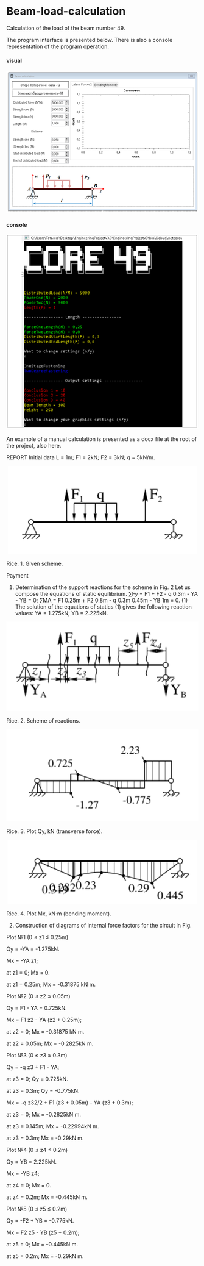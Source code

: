 # Beam-load-calculation
Calculation of the load of the beam number 49.

The program interface is presented below. There is also a console representation of the program operation.

#### visual
<p align="center">
  <img src="https://github.com/Mika-dot/Beam-load-calculation/blob/main/img/interface.PNG?raw=true" alt="visual"/>
</p>

#### console
<p align="center">
  <img src="https://github.com/Mika-dot/Beam-load-calculation/blob/main/img/consol.PNG?raw=true" alt="console"/>
</p>


An example of a manual calculation is presented as a docx file at the root of the project, also here.

REPORT
Initial data
L = 1m;
F1 = 2kN;
F2 = 3kN;
q = 5kN/m.

<p align="center">
  <img src="https://github.com/Mika-dot/Beam-load-calculation/blob/main/img/1.PNG?raw=true" alt="Rice 1"/>
</p>
Rice. 1. Given scheme.

Payment
1. Determination of the support reactions for the scheme in Fig. 2
Let us compose the equations of static equilibrium.
∑Fy = F1 + F2 - q 0.3m - YA - YB = 0;
∑MA = F1 0.25m + F2 0.8m - q 0.3m 0.45m - YB 1m = 0. (1)
The solution of the equations of statics (1) gives the following reaction values:
YA = 1.275kN;
YB = 2.225kN.

<p align="center">
  <img src="https://github.com/Mika-dot/Beam-load-calculation/blob/main/img/2.PNG?raw=true" alt="Rice 2"/>
</p>
Rice. 2. Scheme of reactions. 

<p align="center">
  <img src="https://github.com/Mika-dot/Beam-load-calculation/blob/main/img/3.PNG?raw=true" alt="Rice 3"/>
</p>
Rice. 3. Plot Qy, kN (transverse force).
 
<p align="center">
  <img src="https://github.com/Mika-dot/Beam-load-calculation/blob/main/img/4.PNG?raw=true" alt="Rice 4"/>
</p>
Rice. 4. Plot Mx, kN⋅m (bending moment).

2. Construction of diagrams of internal force factors for the circuit in Fig.

Plot №1 (0 ≤ z1 ≤ 0.25m)

Qy = -YA = -1.275kN.

Mx = -YA z1;

at z1 = 0; Mx = 0.

at z1 = 0.25m; Mx = -0.31875 kN m.

Plot №2 (0 ≤ z2 ≤ 0.05m)

Qy = F1 - YA = 0.725kN.

Mx = F1 z2 - YA (z2 + 0.25m);

at z2 = 0; Mx = -0.31875 kN m.

at z2 = 0.05m; Mx = -0.2825kN m.

Plot №3 (0 ≤ z3 ≤ 0.3m)

Qy = -q z3 + F1 - YA;

at z3 = 0; Qy = 0.725kN.

at z3 = 0.3m; Qy = -0.775kN.

Mx = -q z32/2 + F1 (z3 + 0.05m) - YA (z3 + 0.3m);

at z3 = 0; Mx = -0.2825kN m.

at z3 = 0.145m; Mx = -0.22994kN m.

at z3 = 0.3m; Mx = -0.29kN m.

Plot №4 (0 ≤ z4 ≤ 0.2m)

Qy = YB = 2.225kN.

Mx = -YB z4;

at z4 = 0; Mx = 0.

at z4 = 0.2m; Mx = -0.445kN m.

Plot №5 (0 ≤ z5 ≤ 0.2m)

Qy = -F2 + YB = -0.775kN.

Mx = F2 z5 - YB (z5 + 0.2m);

at z5 = 0; Mx = -0.445kN m.

at z5 = 0.2m; Mx = -0.29kN m.
